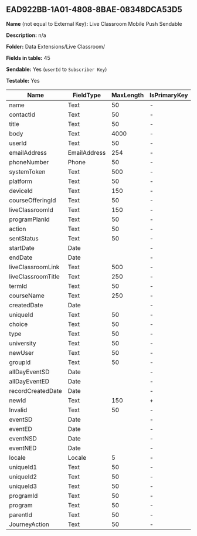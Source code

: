 ## EAD922BB-1A01-4808-8BAE-08348DCA53D5

**Name** (not equal to External Key)**:** Live Classroom Mobile Push Sendable

**Description:** n/a

**Folder:** Data Extensions/Live Classroom/

**Fields in table:** 45

**Sendable:** Yes (`userId` to `Subscriber Key`)

**Testable:** Yes

| Name | FieldType | MaxLength | IsPrimaryKey | IsNullable | DefaultValue |
| --- | --- | --- | --- | --- | --- |
| name | Text | 50 | - | + |  |
| contactId | Text | 50 | - | + |  |
| title | Text | 50 | - | + |  |
| body | Text | 4000 | - | + |  |
| userId | Text | 50 | - | + |  |
| emailAddress | EmailAddress | 254 | - | + |  |
| phoneNumber | Phone | 50 | - | + |  |
| systemToken | Text | 500 | - | + |  |
| platform | Text | 50 | - | + |  |
| deviceId | Text | 150 | - | + |  |
| courseOfferingId | Text | 50 | - | + |  |
| liveClassroomId | Text | 150 | - | + |  |
| programPlanId | Text | 50 | - | + |  |
| action | Text | 50 | - | + |  |
| sentStatus | Text | 50 | - | + | False |
| startDate | Date |  | - | + |  |
| endDate | Date |  | - | + |  |
| liveClassroomLink | Text | 500 | - | + |  |
| liveClassroomTitle | Text | 250 | - | + |  |
| termId | Text | 50 | - | + |  |
| courseName | Text | 250 | - | + |  |
| createdDate | Date |  | - | + |  |
| uniqueId | Text | 50 | - | + |  |
| choice | Text | 50 | - | + |  |
| type | Text | 50 | - | + |  |
| university | Text | 50 | - | + |  |
| newUser | Text | 50 | - | - | False |
| groupId | Text | 50 | - | + |  |
| allDayEventSD | Date |  | - | + |  |
| allDayEventED | Date |  | - | + |  |
| recordCreatedDate | Date |  | - | + | GetDate() |
| newId | Text | 150 | + | - |  |
| Invalid | Text | 50 | - | + | False |
| eventSD | Date |  | - | + |  |
| eventED | Date |  | - | + |  |
| eventNSD | Date |  | - | + |  |
| eventNED | Date |  | - | + |  |
| locale | Locale | 5 | - | + |  |
| uniqueId1 | Text | 50 | - | + |  |
| uniqueId2 | Text | 50 | - | + |  |
| uniqueId3 | Text | 50 | - | + |  |
| programId | Text | 50 | - | + |  |
| program | Text | 50 | - | + |  |
| parentId | Text | 50 | - | + |  |
| JourneyAction | Text | 50 | - | + |  |
